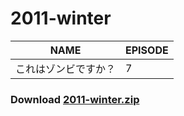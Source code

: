 # 2011-winter
| NAME | EPISODE |
| --- | --- |
| これはゾンビですか？ | 7 |

### Download [2011-winter.zip](https://github.com/OtaDou/danmaku-archive/archive/refs/heads/2011-winter.zip)